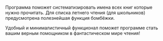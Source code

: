 
Программа поможет систематизировать имена всех книг которые нужно прочитать.
Для списка летнего чтения (для школьников) предусмотрена полезнейшая функция бомбёжки.

Удобный и минималистичный функционал поможет программе стать вашим верным помощником в фантастическом мире чтения!
